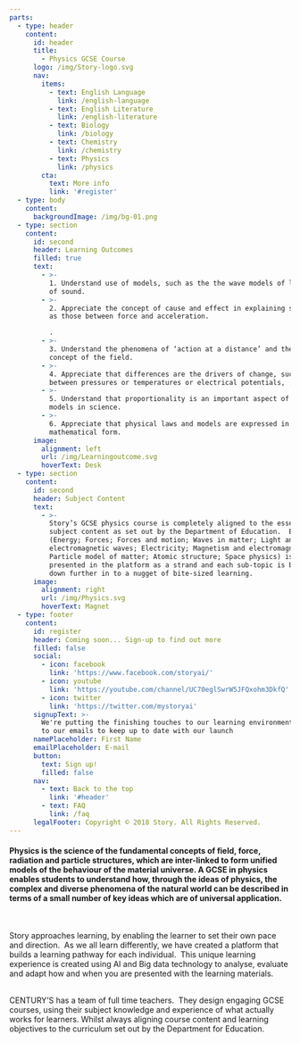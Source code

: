 ```yaml
---
parts:
  - type: header
    content:
      id: header
      title:
        - Physics GCSE Course
      logo: /img/Story-logo.svg
      nav:
        items:
          - text: English Language
            link: /english-language
          - text: English Literature
            link: /english-literature
          - text: Biology
            link: /biology
          - text: Chemistry
            link: /chemistry
          - text: Physics
            link: /physics
        cta:
          text: More info
          link: '#register'
  - type: body
    content:
      backgroundImage: /img/bg-01.png
  - type: section
    content:
      id: second
      header: Learning Outcomes
      filled: true
      text:
        - >-
          1. Understand use of models, such as the the wave models of light and
          of sound.
        - >-
          2. Appreciate the concept of cause and effect in explaining such links
          as those between force and acceleration.

          .
        - >-
          3. Understand the phenomena of ‘action at a distance’ and the related
          concept of the field.
        - >-
          4. Appreciate that differences are the drivers of change, such as
          between pressures or temperatures or electrical potentials, .
        - >-
          5. Understand that proportionality is an important aspect of many
          models in science.
        - >-
          6. Appreciate that physical laws and models are expressed in
          mathematical form.
      image:
        alignment: left
        url: /img/Learningoutcome.svg
        hoverText: Desk
  - type: section
    content:
      id: second
      header: Subject Content
      text:
        - >-
          Story’s GCSE physics course is completely aligned to the essential
          subject content as set out by the Department of Education.  Each topic
          (Energy; Forces; Forces and motion; Waves in matter; Light and
          electromagnetic waves; Electricity; Magnetism and electromagnetism;
          Particle model of matter; Atomic structure; Space physics) is
          presented in the platform as a strand and each sub-topic is broken
          down further in to a nugget of bite-sized learning.
      image:
        alignment: right
        url: /img/Physics.svg
        hoverText: Magnet
  - type: footer
    content:
      id: register
      header: Coming soon... Sign-up to find out more
      filled: false
      social:
        - icon: facebook
          link: 'https://www.facebook.com/storyai/'
        - icon: youtube
          link: 'https://youtube.com/channel/UC70eglSwrW5JFQxohm3DkfQ'
        - icon: twitter
          link: 'https://twitter.com/mystoryai'
      signupText: >-
        We're putting the finishing touches to our learning environment. Sign up
        to our emails to keep up to date with our launch
      namePlaceholder: First Name
      emailPlaceholder: E-mail
      button:
        text: Sign up!
        filled: false
      nav:
        - text: Back to the top
          link: '#header'
        - text: FAQ
          link: /faq
      legalFooter: Copyright © 2018 Story. All Rights Reserved.
---
```


#### Physics is the science of the fundamental concepts of field, force, radiation and particle structures, which are inter-linked to form unified models of the behaviour of the material universe. A GCSE in physics enables students to understand how, through the ideas of physics, the complex and diverse phenomena of the natural world can be described in terms of a small number of key ideas which are of universal application.

&nbsp;

Story approaches learning, by enabling the learner to set their own pace and direction. &nbsp;As we all learn differently, we have created a platform that builds a learning pathway for each individual. &nbsp;This unique learning experience is created using AI and Big data technology to analyse, evaluate and adapt how and when you are presented with the learning materials.&nbsp;

<br>CENTURY’S has a team of full time teachers. &nbsp;They design engaging GCSE courses, using their subject knowledge and experience of what actually works for learners. Whilst always aligning course content and learning objectives to the curriculum set out by the Department for Education.
